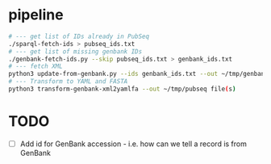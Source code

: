 # pipeline

```sh
# --- get list of IDs already in PubSeq
./sparql-fetch-ids > pubseq_ids.txt
# --- get list of missing genbank IDs
./genbank-fetch-ids.py --skip pubseq_ids.txt > genbank_ids.txt
# --- fetch XML
python3 update-from-genbank.py --ids genbank_ids.txt --out ~/tmp/genbank
# --- Transform to YAML and FASTA
python3 transform-genbank-xml2yamlfa --out ~/tmp/pubseq file(s)
```

# TODO

- [ ] Add id for GenBank accession - i.e. how can we tell a record is from GenBank
